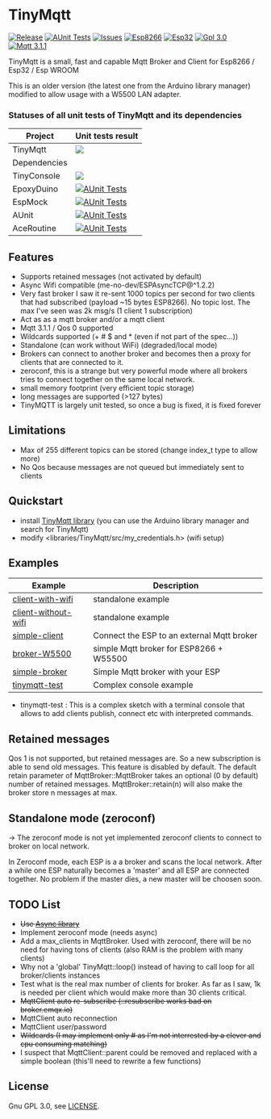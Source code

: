 # TinyMqtt

[![Release](https://img.shields.io/github/v/release/hsaturn/TinyMqtt)](https://github.com/hsaturn/TinyMqtt/releases)
[![AUnit Tests](https://github.com/hsaturn/TinyMqtt/actions/workflows/aunit.yml/badge.svg)](https://github.com/hsaturn/TinyMqtt/actions/workflows/aunit.yml)
[![Issues](https://img.shields.io/github/issues/hsaturn/TinyMqtt)](https://github.com/hsaturn/TinyMqtt/issues)
[![Esp8266](https://img.shields.io/badge/platform-ESP8266-green)](https://www.espressif.com/en/products/socs/esp8266)
[![Esp32](https://img.shields.io/badge/platform-ESP32-green)](https://www.espressif.com/en/products/socs/esp32)
[![Gpl 3.0](https://img.shields.io/github/license/hsaturn/TinyMqtt)](https://www.gnu.org/licenses/gpl-3.0.fr.html)
[![Mqtt 3.1.1](https://img.shields.io/badge/Mqtt-%203.1.1-yellow)](https://docs.oasis-open.org/mqtt/mqtt/v3.1.1/errata01/os/mqtt-v3.1.1-errata01-os-complete.html#_Toc442180822)

TinyMqtt is a small, fast and capable Mqtt Broker and Client for Esp8266 / Esp32 / Esp WROOM

This is an older version (the latest one from the Arduino library manager) modified to allow usage with a W5500 LAN adapter.

### Statuses of all unit tests of TinyMqtt and its dependencies

| Project     | Unit tests result |
| ----------- | ------------ |
| TinyMqtt    | [![](https://github.com/hsaturn/TinyMqtt/actions/workflows/aunit.yml/badge.svg)](https://github.com/hsaturn/TinyMqtt/actions/workflows/aunit.yml) |
| Dependencies                  ||
| TinyConsole | [![](https://github.com/hsaturn/TinyConsole/actions/workflows/aunit.yml/badge.svg)](https://github.com/hsaturn/TinyConsole/actions/workflows/aunit.yml) |
| EpoxyDuino  | [![AUnit Tests](https://github.com/hsaturn/EpoxyDuino/actions/workflows/aunit_tests.yml/badge.svg)](https://github.com/hsaturn/EpoxyDuino/actions/workflows/aunit_tests.yml) |
| EspMock     | [![AUnit Tests](https://github.com/hsaturn/EspMock/actions/workflows/aunit.yml/badge.svg)](https://github.com/hsaturn/EspMock/actions/workflows/aunit.yml) |
| AUnit | [![AUnit Tests](https://github.com/hsaturn/AUnit/actions/workflows/aunit_tests.yml/badge.svg)](https://github.com/hsaturn/AUnit/actions/workflows/aunit_tests.yml) |
| AceRoutine | [![AUnit Tests](https://github.com/bxparks/AceRoutine/actions/workflows/aunit_tests.yml/badge.svg)](https://github.com/bxparks/AceRoutine/actions/workflows/aunit_tests.yml) |

## Features

- Supports retained messages (not activated by default)
- Async Wifi compatible (me-no-dev/ESPAsyncTCP@^1.2.2)
- Very fast broker I saw it re-sent 1000 topics per second for two
  clients that had subscribed (payload ~15 bytes ESP8266). No topic lost.
  The max I've seen was 2k msg/s (1 client 1 subscription)
- Act as as a mqtt broker and/or a mqtt client
- Mqtt 3.1.1 / Qos 0 supported
- Wildcards supported (+ # $ and * (even if not part of the spec...))
- Standalone (can work without WiFi) (degraded/local mode)
- Brokers can connect to another broker and becomes then a
  proxy for clients that are connected to it.
- zeroconf, this is a strange but very powerful mode where
  all brokers tries to connect together on the same local network.
- small memory footprint (very efficient topic storage)
- long messages are supported (>127 bytes)
- TinyMQTT is largely unit tested, so once a bug is fixed, it is fixed forever

## Limitations

- Max of 255 different topics can be stored (change index_t type to allow more)
- No Qos because messages are not queued but immediately sent to clients

## Quickstart

* install [TinyMqtt library](https://github.com/hsaturn/TinyMqtt)
  (you can use the Arduino library manager and search for TinyMqtt)
* modify <libraries/TinyMqtt/src/my_credentials.h> (wifi setup)

## Examples

| Example             | Description                                |
| ------------------- | ------------------------------------------ |
| [client-with-wifi](https://github.com/hsaturn/TinyMqtt/tree/main/examples/client-with-wifi/client-with-wifi.ino) | standalone example                         |
| [client-without-wifi](https://github.com/hsaturn/TinyMqtt/tree/main/examples/client-without-wifi/client-without-wifi.ino) | standalone example                         |
| [simple-client](https://github.com/hsaturn/TinyMqtt/tree/main/examples/simple-client/simple-client.ino)       | Connect the ESP to an external Mqtt broker |
| [broker-W5500](https://github.com/real-bombinho/TinyMqtt/tree/main/examples/client-with-W5500)       | simple Mqtt broker for ESP8266 + W55500 |
| [simple-broker](https://github.com/hsaturn/TinyMqtt/tree/main/examples/simple-broker/simple-broker.ino)       | Simple Mqtt broker with your ESP           |
| [tinymqtt-test](https://github.com/hsaturn/TinyMqtt/tree/main/examples/tinymqtt-test/tinymqtt-test.ino)       | Complex console example                    |

- tinymqtt-test : This is a complex sketch with a terminal console
  that allows to add clients publish, connect etc with interpreted commands.

## Retained messages

Qos 1 is not supported, but retained messages are. So a new subscription is able to send old messages.
This feature is disabled by default.
The default retain parameter of MqttBroker::MqttBroker takes an optional (0 by default) number of retained messages.
MqttBroker::retain(n) will also make the broker store n messages at max.

## Standalone mode (zeroconf)
-> The zeroconf mode is not yet implemented
zeroconf clients to connect to broker on local network.

In Zeroconf mode, each ESP is a a broker and scans the local network.
After a while one ESP naturally becomes a 'master' and all ESP are connected together.
No problem if the master dies, a new master will be choosen soon.

## TODO List
* ~~Use [Async library](https://github.com/me-no-dev/ESPAsyncTCP)~~
* Implement zeroconf mode (needs async)
* Add a max_clients in MqttBroker. Used with zeroconf, there will be
no need for having tons of clients (also RAM is the problem with many clients)
* Why not a 'global' TinyMqtt::loop() instead of having to call loop for all broker/clients instances
* Test what is the real max number of clients for broker. As far as I saw, 1k is needed per client which would make more than 30 clients critical.
* ~~MqttClient auto re-subscribe (::resubscribe works bad on broker.emqx.io)~~
* MqttClient auto reconnection
* MqttClient user/password
* ~~Wildcards (I may implement only # as I'm not interrested by a clever and cpu consuming matching)~~
* I suspect that MqttClient::parent could be removed and replaced with a simple boolean
  (this'll need to rewrite a few functions)

## License
Gnu GPL 3.0, see [LICENSE](https://github.com/hsaturn/TinyMqtt/blob/main/LICENSE).
